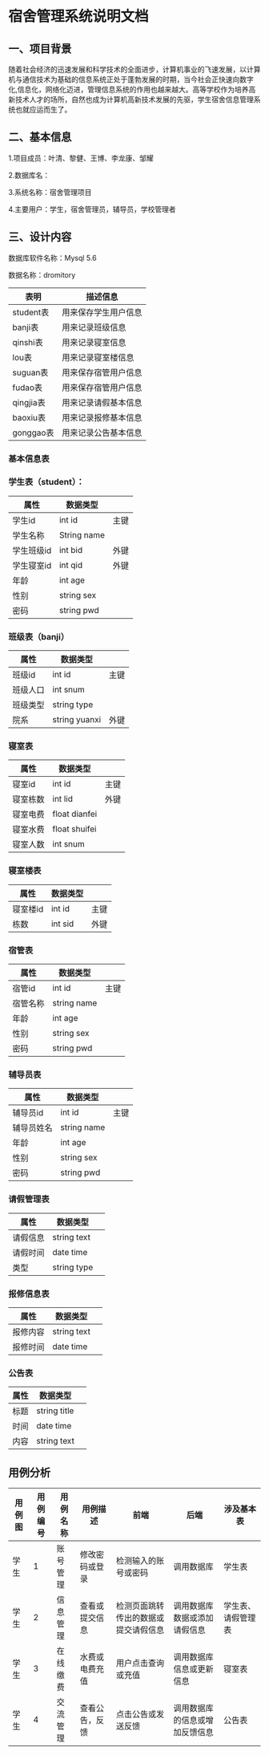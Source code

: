 # 宿舍管理系统说明文档

## 一、项目背景

​	随着社会经济的迅速发展和科学技术的全面进步，计算机事业的飞速发展，以计算机与通信技术为基础的信息系统正处于蓬勃发展的时期，当今社会正快速向数字化,信息化，网络化迈进，管理信息系统的作用也越来越大。高等学校作为培养高新技术人才的场所，自然也成为计算机高新技术发展的先驱，学生宿舍信息管理系统也就应运而生了。

## 二、基本信息

1.项目成员：叶清、黎健、王博、李龙康、邹耀

2.数据库名：

3.系统名称：宿舍管理项目

4.主要用户：学生，宿舍管理员，辅导员，学校管理者

## 三、设计内容

数据库软件名称：Mysql 5.6

数据名称：dromitory

| 表明      | 描述信息               |
| --------- | ---------------------- |
| student表    | 用来保存学生用户信息  |
| banji表    | 用来记录班级信息 |
| qinshi表 | 用来记录寝室信息 |
| lou表     | 用来记录寝室楼信息 |
| suguan表   | 用来保存宿管用户信息   |
| fudao表   | 用来保存宿管用户信息 |
| qingjia表   | 用来记录请假基本信息 |
| baoxiu表   | 用来记录报修基本信息 |
| gonggao表   | 用来记录公告基本信息 |

### 基本信息表
### 学生表（student）：
| 属性 | 数据类型 | |
|--|--|--|
|学生id |int id  | 主键 |
| 学生名称 | String name |  |
| 学生班级id | int bid | 外键 |
| 学生寝室id | int qid | 外键 |
| 年龄 | int age |  |
| 性别 | string sex |  |
| 密码 | string pwd |  |
### 班级表（banji）
| 属性 | 数据类型 | |
|--|--|--|
|班级id|int id|主键|
|班级人口|int snum||
|班级类型|string type||
|院系|string yuanxi|外键|
### 寝室表
| 属性 | 数据类型 | |
|--|--|--|
|寝室id|int id|主键|
|寝室栋数|int lid|外键|
|寝室电费|float dianfei||
|寝室水费|float shuifei||
|寝室人数|int snum||
### 寝室楼表
| 属性 | 数据类型 | |
|--|--|--|
|寝室楼id|int id|主键|
|栋数|int sid|外键|
### 宿管表
| 属性 | 数据类型 | |
|--|--|--|
|宿管id|int id|主键|
|宿管名称|string name||
|年龄|int age||
|性别|string sex||
|密码|string pwd||
### 辅导员表
| 属性 | 数据类型 | |
|--|--|--|
|辅导员id|int id|主键|
|辅导员姓名|string name||
|年龄|int age||
|性别|string sex||
|密码|string pwd||
### 请假管理表
| 属性 | 数据类型 | |
|--|--|--|
|请假信息|string text||
|请假时间|date time||
|类型|string type||
### 报修信息表
| 属性 | 数据类型 | |
|--|--|--|
|报修内容|string text||
|报修时间|date time||
### 公告表
| 属性 | 数据类型 | |
|--|--|--|
|标题|string title||
|时间|date time||
|内容|string text||
## 用例分析
|用例图|用例编号|用例名称|用例描述|前端|后端|涉及基本表|
|--|--|--|--|--|--|--|
|学生|1|账号管理|修改密码或登录|检测输入的账号或密码|调用数据库|学生表|
|学生|2|信息管理|查看或提交信息|检测页面跳转传出的数据或提交请假信息|调用数据库数据或添加请假信息|学生表、请假管理表|
|学生|3|在线缴费|水费或电费充值|用户点击查询或充值|调用数据库信息或更新信息|寝室表|
|学生|4|交流管理|查看公告，反馈|点击公告或发送反馈|调用数据库的信息或增加反馈信息|公告表|
